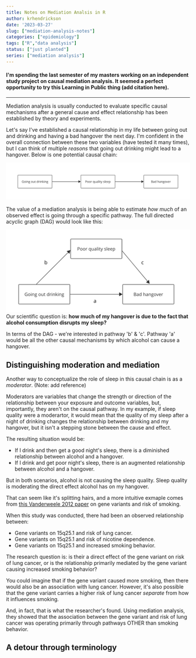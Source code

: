 ```yaml
---
title: Notes on Mediation Analsis in R
author: krhendrickson
date: '2023-03-27'
slug: ["mediation-analysis-notes"]
categories: ["epidemiology"]
tags: ["R","data analysis"]
status: ["just planted"]
series: ["mediation analysis"]
---
```



#### I'm spending the last semester of my masters working on an independent study project on causal mediation analysis. It seemed a perfect opportunity to try this Learning in Public thing (add citation here). 
---

Mediation analysis is usually conducted to evaluate specific causal mechanisms after a general cause and effect relationship has been established by theory and experiments. 

Let's say I've established a causal relationship in my life between going out and drinking and having a bad hangover the next day. I'm confident in the overall connection between these two variables (have tested it many times), but I can think of multiple _reasons_ that going out drinking might lead to a hangover. Below is one potential causal chain: 

![](dag1.png)

The value of a mediation analysis is being able to estimate _how much_ of an observed effect is going through a specific pathway. The full directed acyclic graph (DAG) would look like this: 

![](featured.png)
Our scientific question is: **how much of my hangover is due to the fact that alcohol consumption disrupts my sleep?**

In terms of the DAG - we're interested in pathway 'b' & 'c'. Pathway 'a' would be all the other causal mechanisms by which alcohol can cause a hangover. 

## Distinguishing moderation and mediation 

Another way to conceptualize the role of sleep in this causal chain is as a *moderator*. (Note: add reference)

Moderators are variables that change the strength or direction of the relationship between your exposure and outcome variables, but, importantly, they aren't on the causal pathway. In my example, if sleep quality were a moderartor, it would mean that the quality of my sleep after a night of drinking changes the relationship between drinking and my hangover, but it isn't a stepping stone between the cause and effect. 

The resulting situation would be: 
- If I drink and then get a good night's sleep, there is a diminished relationship between alcohol and a hangover. 
- If I drink and get poor night's sleep, there is an augmented relationship between alcohol and a hangover. 

But in both scenarios, alcohol is not causing the sleep quality. Sleep quality is moderating the direct effect alcohol has on my hangover. 

That can seem like it's splitting hairs, and a more intuitive exmaple comes from [this Vanderweele 2012 paper](https://academic.oup.com/aje/article/175/10/1013/89994) on gene variants and risk of smoking. 

When this study was conducted, there had been an observed relationship between:
- Gene variants on 15q25.1 and risk of lung cancer. 
- Gene variants on 15q25.1 and risk of nicotine dependence. 
- Gene variants on 15q25.1 and increased smoking behavior. 

The research question is: is their a direct effect of the gene variant on risk of lung cancer, or is the relationship primarily mediated by the gene variant causing increased smoking behavior? 

You could imagine that if the gene variant caused more smoking, then there would also be an association with lung cancer. However, it's also possible that the gene variant carries a higher risk of lung cancer _separate_ from how it influences smoking. 

And, in fact, that is what the researcher's found. Using mediation analysis, they showed that the association between the gene variant and risk of lung cancer was operating primarily through pathways OTHER than smoking behavior. 




## A detour through terminology 



